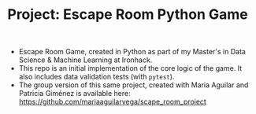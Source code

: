 
# Project: Escape Room Python Game

<br />

- Escape Room Game, created in Python as part of my Master's in Data Science & Machine Learning at Ironhack.
- This repo is an initial implementation of the core logic of the game. It also includes data validation tests (with `pytest`).
- The group version of this same project, created with Maria Aguilar and Patricia Giménez is available here: https://github.com/mariaaguilarvega/scape_room_project

<br />

